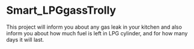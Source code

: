 # Smart_LPGgassTrolly
This project will inform you about any gas leak in your kitchen and also inform you about how much fuel is left in LPG cylinder, and for how many days it will last.
